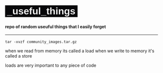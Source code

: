 ![img place](/imgs/repo_header_img.png)
#### repo of random useuful things that I easily forget
___
```
tar -xvzf community_images.tar.gz
```
when we read from memory its called a load
when we write to memory it's called a store

loads are very important to any piece of code
